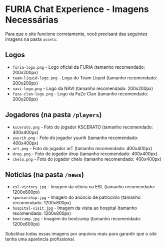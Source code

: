 
# FURIA Chat Experience - Imagens Necessárias

Para que o site funcione corretamente, você precisará das seguintes imagens na pasta `assets`:

## Logos
- `furia-logo.png` - Logo oficial da FURIA (tamanho recomendado: 200x200px)
- `team-liquid-logo.png` - Logo do Team Liquid (tamanho recomendado: 200x200px)
- `navi-logo.png` - Logo da NAVI (tamanho recomendado: 200x200px)
- `faze-clan-logo.png` - Logo da FaZe Clan (tamanho recomendado: 200x200px)

## Jogadores (na pasta `/players`)
- `kscerato.png` - Foto do jogador KSCERATO (tamanho recomendado: 400x400px)
- `yuurih.png` - Foto do jogador yuurih (tamanho recomendado: 400x400px)
- `art.png` - Foto do jogador arT (tamanho recomendado: 400x400px)
- `drop.png` - Foto do jogador drop (tamanho recomendado: 400x400px)
- `chelo.png` - Foto do jogador chelo (tamanho recomendado: 400x400px)

## Notícias (na pasta `/news`)
- `esl-victory.jpg` - Imagem da vitória na ESL (tamanho recomendado: 1200x800px)
- `sponsorship.jpg` - Imagem do anúncio de patrocínio (tamanho recomendado: 1200x800px)
- `hospital-visit.jpg` - Imagem da visita ao hospital (tamanho recomendado: 1200x800px)
- `bootcamp.jpg` - Imagem do bootcamp (tamanho recomendado: 1200x800px)

Substitua todas essas imagens por arquivos reais para garantir que o site tenha uma aparência profissional.
